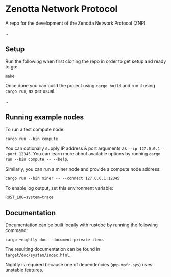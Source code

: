 # Zenotta Network Protocol

A repo for the development of the Zenotta Network Protocol (ZNP).

..

## Setup

Run the following when first cloning the repo in order to get setup and ready to go:

```
make
```

Once done you can build the project using `cargo build` and run it using `cargo run`, as per usual.

..

## Running example nodes

To run a test compute node:

```
cargo run --bin compute
```

You can optionally supply IP address & port arguments as `--ip 127.0.0.1 --port 12345`. You can learn more about available options by running `cargo run --bin compute -- --help`.

Similarly, you can run a miner node and provide a compute node address:

```
cargo run --bin miner -- --connect 127.0.0.1:12345
```

To enable log output, set this environment variable:

```
RUST_LOG=system=trace
```

## Documentation

Documentation can be built locally with rustdoc by running the following command:

```
cargo +nightly doc --document-private-items
```

The resulting documentation can be found in `target/doc/system/index.html`.

Nightly is required because one of dependencies (`gmp-mpfr-sys`) uses unstable features.
